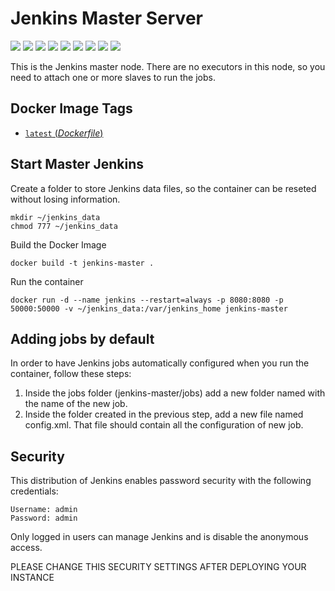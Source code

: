 # Jenkins Master Server

[![](https://img.shields.io/docker/pulls/jnonino/jenkins-master.svg)](https://hub.docker.com/r/jnonino/jenkins-master/)
[![](hhttps://img.shields.io/docker/build/jnonino/jenkins-master)](https://hub.docker.com/r/jnonino/jenkins-master/)
[![](https://img.shields.io/docker/automated/jnonino/jenkins-master)](https://hub.docker.com/r/jnonino/jenkins-master/)
[![](https://img.shields.io/docker/stars/jnonino/jenkins-master)](https://hub.docker.com/r/jnonino/jenkins-master/)
[![](https://img.shields.io/github/license/jnonino/jenkins-master-docker-image)](https://github.com/jnonino/jenkins-master-docker-image)
[![](https://img.shields.io/github/issues/jnonino/jenkins-master-docker-image)](https://github.com/jnonino/jenkins-master-docker-image)
[![](https://img.shields.io/github/issues-closed/jnonino/jenkins-master-docker-image)](https://github.com/jnonino/jenkins-master-docker-image)
[![](https://img.shields.io/github/languages/code-size/jnonino/jenkins-master-docker-image)](https://github.com/jnonino/jenkins-master-docker-image)
[![](https://img.shields.io/github/repo-size/jnonino/jenkins-master-docker-image)](https://github.com/jnonino/jenkins-master-docker-image)

This is the Jenkins master node. There are no executors in this node, so you need to attach one or more slaves to run the jobs.

## Docker Image Tags ##

-	[`latest` (*Dockerfile*)](https://bitbucket.org/jnonino-devops-cloud/jenkins-master/src/master/Dockerfile)

## Start Master Jenkins ##

Create a folder to store Jenkins data files, so the container can be reseted without losing information.  
   
    mkdir ~/jenkins_data
    chmod 777 ~/jenkins_data
    
Build the Docker Image  
    
    docker build -t jenkins-master .
    
Run the container  
    
    docker run -d --name jenkins --restart=always -p 8080:8080 -p 50000:50000 -v ~/jenkins_data:/var/jenkins_home jenkins-master 

## Adding jobs by default ##

In order to have Jenkins jobs automatically configured when you run the container, follow these steps:  

1. Inside the jobs folder (jenkins-master/jobs) add a new folder named with the name of the new job.  
2. Inside the folder created in the previous step, add a new file named config.xml. That file should contain all the configuration of new job.

## Security

This distribution of Jenkins enables password security with the following credentials:  

    Username: admin  
    Password: admin  

Only logged in users can manage Jenkins and is disable the anonymous access.

PLEASE CHANGE THIS SECURITY SETTINGS AFTER DEPLOYING YOUR INSTANCE
